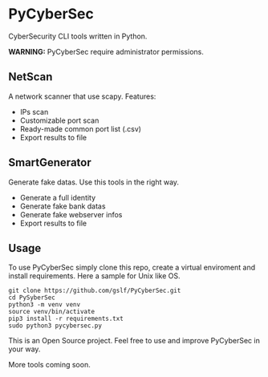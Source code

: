 # PyCyberSec
CyberSecurity CLI tools written in Python.

**WARNING:** PyCyberSec require administrator permissions.



## NetScan
A network scanner that use scapy. Features:

* IPs scan
* Customizable port scan
* Ready-made common port list (.csv)
* Export results to file




## SmartGenerator
Generate fake datas. Use this tools in the right way.

* Generate a full identity
* Generate fake bank datas
* Generate fake webserver infos
* Export results to file


## Usage
To use PyCyberSec simply clone this repo, create a virtual enviroment and install requirements. 
Here a sample for Unix like OS.

```
git clone https://github.com/gslf/PyCyberSec.git
cd PySyberSec
python3 -m venv venv
source venv/bin/activate
pip3 install -r requirements.txt
sudo python3 pycybersec.py
```

This is an Open Source project.
Feel free to use and improve PyCyberSec in your way.

More tools coming soon.
